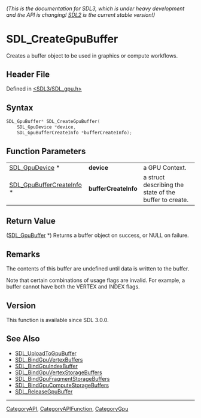 ###### (This is the documentation for SDL3, which is under heavy development and the API is changing! [SDL2](https://wiki.libsdl.org/SDL2/) is the current stable version!)
# SDL_CreateGpuBuffer

Creates a buffer object to be used in graphics or compute workflows.

## Header File

Defined in [<SDL3/SDL_gpu.h>](https://github.com/libsdl-org/SDL/blob/main/include/SDL3/SDL_gpu.h)

## Syntax

```c
SDL_GpuBuffer* SDL_CreateGpuBuffer(
    SDL_GpuDevice *device,
    SDL_GpuBufferCreateInfo *bufferCreateInfo);
```

## Function Parameters

|                                                      |                      |                                                        |
| ---------------------------------------------------- | -------------------- | ------------------------------------------------------ |
| [SDL_GpuDevice](SDL_GpuDevice) *                     | **device**           | a GPU Context.                                         |
| [SDL_GpuBufferCreateInfo](SDL_GpuBufferCreateInfo) * | **bufferCreateInfo** | a struct describing the state of the buffer to create. |

## Return Value

([SDL_GpuBuffer](SDL_GpuBuffer) *) Returns a buffer object on success, or
NULL on failure.

## Remarks

The contents of this buffer are undefined until data is written to the
buffer.

Note that certain combinations of usage flags are invalid. For example, a
buffer cannot have both the VERTEX and INDEX flags.

## Version

This function is available since SDL 3.0.0.

## See Also

- [SDL_UploadToGpuBuffer](SDL_UploadToGpuBuffer)
- [SDL_BindGpuVertexBuffers](SDL_BindGpuVertexBuffers)
- [SDL_BindGpuIndexBuffer](SDL_BindGpuIndexBuffer)
- [SDL_BindGpuVertexStorageBuffers](SDL_BindGpuVertexStorageBuffers)
- [SDL_BindGpuFragmentStorageBuffers](SDL_BindGpuFragmentStorageBuffers)
- [SDL_BindGpuComputeStorageBuffers](SDL_BindGpuComputeStorageBuffers)
- [SDL_ReleaseGpuBuffer](SDL_ReleaseGpuBuffer)

----
[CategoryAPI](CategoryAPI), [CategoryAPIFunction](CategoryAPIFunction), [CategoryGpu](CategoryGpu)

